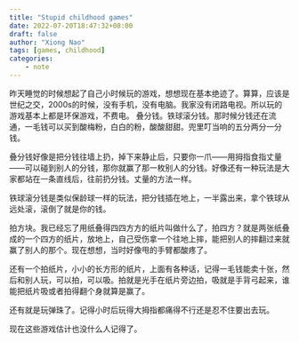 ```yaml
---
title: "Stupid childhood games"
date: 2022-07-20T18:47:32+08:00
draft: false
author: "Xiong Nao"
tags: [games, childhood]
categories:
    - note
---
```


昨天睡觉的时候想起了自己小时候玩的游戏，想想现在基本绝迹了。算算，应该是世纪之交，2000s的时候，没有手机，没有电脑。我家没有闭路电视。所以玩的游戏基本上都是环保游戏，不费电。
叠分钱。铁球滚分钱。那时候分钱还在流通，一毛钱可以买到酸梅粉，白白的粉，酸酸甜甜。兜里叮当响的五分两分一分钱。

叠分钱好像是把分钱往墙上扔，掉下来静止后，只要你一爪——用拇指食指丈量——可以碰到别人的分钱，那你就赢了那一枚别人的分钱。好像还有一种玩法是大家都站在一条直线后，往前扔分钱。丈量的方法一样。

铁球滚分钱是类似保龄球一样的玩法，把分钱插在地上，一半露出来，拿个铁球从远处滚，滚倒了就是你的钱。

拍方块。我已经忘了用纸叠得四四方方的纸片叫做什么了，拍四方？就是两张纸叠成的一个四方的纸片，放地上，自己受伤拿一个往地上摔，能把别人的摔翻过来就赢了别人的那个。现在想想，当时好像甩的手臂都酸疼了。

还有一个拍纸片，小小的长方形的纸片，上面有各种话，记得一毛钱能卖十张，然后和别人玩，可以拍，可以吸。拍就是光手在纸片旁边拍，吸就是手背弓起来，谁能把纸片吸或者拍得翻个身就算是赢了。

还有就是玩弹珠了。记得小时后玩得大拇指都痛得不行还是忍不住要出去玩。

现在这些游戏估计也没什么人记得了。